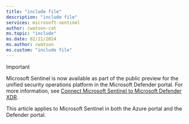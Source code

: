 ```yaml
---
title: "include file" 
description: "include file" 
services: microsoft-sentinel
author: cwatson-cat
ms.topic: "include"
ms.date: 02/21/2024
ms.author: cwatson
ms.custom: "include file"
---
```


> [!IMPORTANT]
> Microsoft Sentinel is now available as part of the public preview for the unified security operations platform in the Microsoft Defender portal. For more information, see [Connect Microsoft Sentinel to Microsoft Defender XDR](https://aka.ms/onboard-microsoft-sentinel).
>
> This article applies to Microsoft Sentinel in both the Azure portal and the Defender portal.